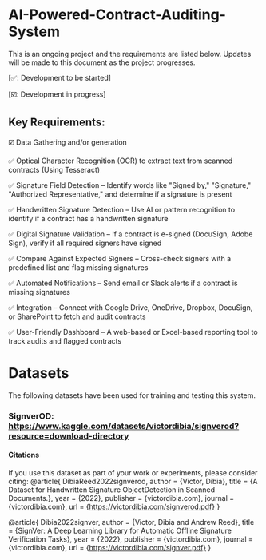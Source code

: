 # AI-Powered-Contract-Auditing-System
This is an ongoing project and the requirements are listed below. Updates will be made to this document as the project progresses.

[✅: Development to be started]

[☑️: Development in progress]

## Key Requirements:
☑️ Data Gathering and/or generation

✅ Optical Character Recognition (OCR) to extract text from scanned contracts (Using Tesseract)

✅ Signature Field Detection – Identify words like "Signed by," "Signature," "Authorized Representative," and determine if a signature is present

✅ Handwritten Signature Detection – Use AI or pattern recognition to identify if a contract has a handwritten signature

✅ Digital Signature Validation – If a contract is e-signed (DocuSign, Adobe Sign), verify if all required signers have signed

✅ Compare Against Expected Signers – Cross-check signers with a predefined list and flag missing signatures

✅ Automated Notifications – Send email or Slack alerts if a contract is missing signatures

✅ Integration – Connect with Google Drive, OneDrive, Dropbox, DocuSign, or SharePoint to fetch and audit contracts

✅ User-Friendly Dashboard – A web-based or Excel-based reporting tool to track audits and flagged contracts



# Datasets
The following datasets have been used for training and testing this system.
### SignverOD: https://www.kaggle.com/datasets/victordibia/signverod?resource=download-directory
#### Citations
If you use this dataset as part of your work or experiments, please consider citing:
@article{
DibiaReed2022signverod, author = {Victor, Dibia},
title = {A Dataset for Handwritten Signature ObjectDetection in Scanned Documents.},
year = {2022},
publisher = {victordibia.com},
journal = {victordibia.com},
url = {https://victordibia.com/signverod.pdf}
}

@article{
Dibia2022signver,
author = {Victor, Dibia and Andrew Reed},
title = {SignVer: A Deep Learning Library for Automatic Offline Signature Verification Tasks},
year = {2022},
publisher = {victordibia.com},
journal = {victordibia.com},
url = {https://victordibia.com/signver.pdf}
}
